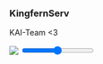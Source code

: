### KingfernServ

KAI-Team <3

<img src="https://github-readme-stats.vercel.app/api?username=kingfernjohn&&show_icons=true&title_color=ffffff&icon_color=bb2acf&text_color=daf7dc&bg_color=151515">

<input class="slider" id="range-slider" type="range" min="1" step="0.01" max="100" value="50">
